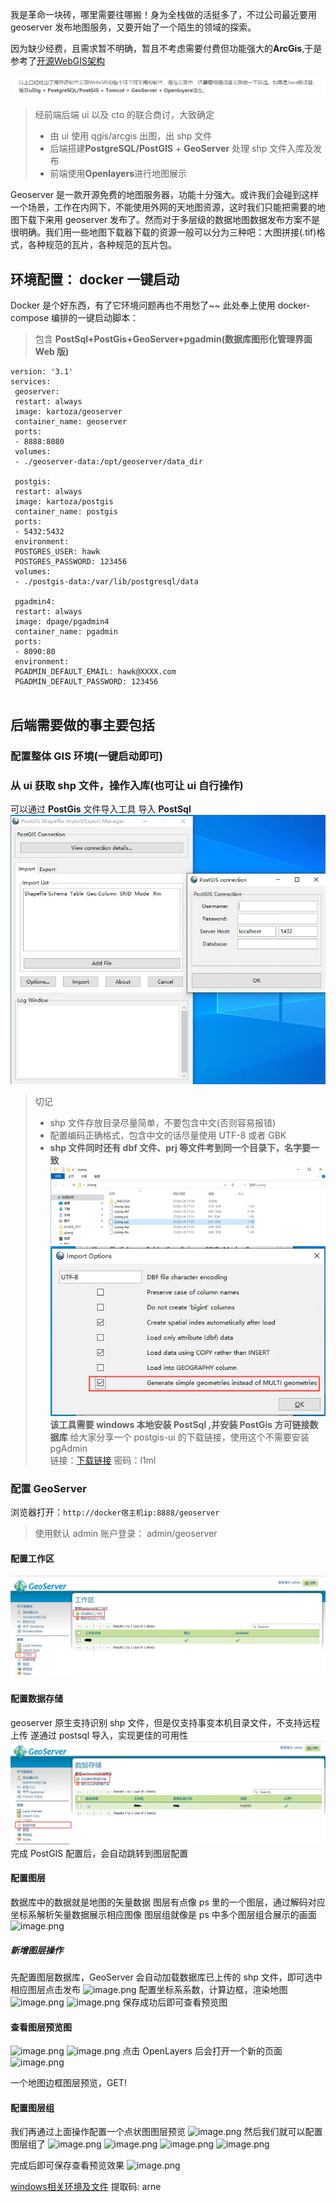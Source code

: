 我是革命一块砖，哪里需要往哪搬！身为全栈做的活挺多了，不过公司最近要用 geoserver 发布地图服务，又要开始了一个陌生的领域的探索。

因为缺少经费，且需求暂不明确，暂且不考虑需要付费但功能强大的**ArcGis**,于是参考了[开源WebGIS架构](https://blog.csdn.net/lijie45655/article/details/89606143)

![title](https://raw.githubusercontent.com/Hawkpool/Hawk-s/master/gitNote/2020/01/20/image-65002c25-1579498253988.png)

> 经前端后端 ui 以及 cto 的联合商讨，大致确定
>
> * 由 ui 使用 qgis/arcgis 出图，出 shp 文件
> * 后端搭建**PostgreSQL/PostGIS** + **GeoServer** 处理 shp 文件入库及发布
> * 前端使用**Openlayers**进行地图展示

Geoserver 是一款开源免费的地图服务器，功能十分强大。或许我们会碰到这样一个场景，工作在内网下，不能使用外网的天地图资源，这时我们只能把需要的地图下载下来用 geoserver 发布了。然而对于多层级的数据地图数据发布方案不是很明确。我们用一些地图下载器下载的资源一般可以分为三种吧：大图拼接(.tif)格式，各种规范的瓦片，各种规范的瓦片包。

## 环境配置： docker 一键启动

Docker 是个好东西，有了它环境问题再也不用愁了~~
此处奉上使用 docker-compose 编排的一键启动脚本：

> 包含 **PostSql+PostGis+GeoServer+pgadmin(数据库图形化管理界面 Web 版)**

```
version: '3.1'  
services:  
 geoserver:  
 restart: always  
 image: kartoza/geoserver  
 container_name: geoserver  
 ports:  
 - 8888:8080  
 volumes:  
 - ./geoserver-data:/opt/geoserver/data_dir
  
 postgis:  
 restart: always  
 image: kartoza/postgis  
 container_name: postgis  
 ports:  
 - 5432:5432  
 environment:  
 POSTGRES_USER: hawk  
 POSTGRES_PASSWORD: 123456  
 volumes:  
 - ./postgis-data:/var/lib/postgresql/data  
  
 pgadmin4:   
 restart: always  
 image: dpage/pgadmin4  
 container_name: pgadmin  
 ports:   
 - 8090:80  
 environment:  
 PGADMIN_DEFAULT_EMAIL: hawk@XXXX.com  
 PGADMIN_DEFAULT_PASSWORD: 123456  
    
```

## 后端需要做的事主要包括

### 配置整体 GIS 环境(一键启动即可)

### 从 ui 获取 shp 文件，操作入库(也可让 ui 自行操作)

可以通过 **PostGis** 文件导入工具 导入 **PostSql**
![title](https://raw.githubusercontent.com/Hawkpool/Hawk-s/master/gitNote/2020/01/20/image-6d5eb642-1579498292071.png)

> 切记
>
> * shp 文件存放目录尽量简单，不要包含中文(否则容易报错)
> * 配置编码正确格式，包含中文的话尽量使用 UTF-8 或者 GBK
> * **shp 文件同时还有 dbf 文件、prj 等文件考到同一个目录下，名字要一致**
>   ![title](https://raw.githubusercontent.com/Hawkpool/Hawk-s/master/gitNote/2020/01/20/1579498968-1579499358099.png)![title](https://raw.githubusercontent.com/Hawkpool/Hawk-s/master/gitNote/2020/01/20/1579498969-1579499368605.png)
>   **该工具需要 windows 本地安装 PostSql ,并安装 PostGis 方可链接数据库**
给大家分享一个 postgis-ui 的下载链接，使用这个不需要安装 pgAdmin  
链接：[下载链接](https://pan.baidu.com/s/1niJYnaZndn4Yy_7nXbTfHA) 密码：l1ml

### 配置 GeoServer

浏览器打开：`http://docker宿主机ip:8888/geoserver`

> 使用默认 admin 账户登录： admin/geoserver

#### 配置工作区

![title](https://raw.githubusercontent.com/Hawkpool/Hawk-s/master/gitNote/2020/01/20/1579498970-1579499399148.png)

#### 配置数据存储

geoserver 原生支持识别 shp 文件，但是仅支持事变本机目录文件，不支持远程上传
遂通过 postsql 导入，实现更佳的可用性
![title](https://raw.githubusercontent.com/Hawkpool/Hawk-s/master/gitNote/2020/01/20/1579498971-1579499408552.png)
完成 PostGIS 配置后，会自动跳转到图层配置

#### 配置图层

数据库中的数据就是地图的矢量数据
图层有点像 ps 里的一个图层，通过解码对应坐标系解析矢量数据展示相应图像
图层组就像是 ps 中多个图层组合展示的画面
![image.png](https://img.hacpai.com/file/2020/01/image-138a7614.png)

##### 新增图层操作

先配置图层数据库，GeoServer 会自动加载数据库已上传的 shp 文件，即可选中相应图层点击发布
![image.png](https://img.hacpai.com/file/2020/01/image-f253a50f.png)
配置坐标系系数，计算边框，渲染地图
![image.png](https://img.hacpai.com/file/2020/01/image-b79cd416.png)
![image.png](https://img.hacpai.com/file/2020/01/image-6e0f3034.png)
保存成功后即可查看预览图

#### 查看图层预览图

![image.png](https://img.hacpai.com/file/2020/01/image-7ab3915e.png)
![image.png](https://img.hacpai.com/file/2020/01/image-0b666f71.png)
点击 OpenLayers 后会打开一个新的页面
![image.png](https://img.hacpai.com/file/2020/01/image-7161a893.png)

一个地图边框图层预览，GET!

#### 配置图层组

我们再通过上面操作配置一个点状图图层预览
![image.png](https://img.hacpai.com/file/2020/01/image-b4850e2c.png)
然后我们就可以配置图层组了
![image.png](https://img.hacpai.com/file/2020/01/image-f8f0c5bc.png)
![image.png](https://img.hacpai.com/file/2020/01/image-ade21549.png)
![image.png](https://img.hacpai.com/file/2020/01/image-5e923909.png)
![image.png](https://img.hacpai.com/file/2020/01/image-2005ac96.png)

完成后即可保存查看预览效果
![image.png](https://img.hacpai.com/file/2020/01/image-1399dd0e.png)

[windows相关环境及文件](https://pan.baidu.com/s/1P4M_uxy04c34VJuoLImepA)    提取码: arne

